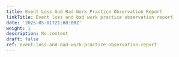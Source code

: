 ```yaml
---
title: Event Loss And Bad Work Practice Observation Report
linkTitle: Event loss and bad work practice observation report
date: '2025-05-01T21:00:00Z'
weight: 1
description: No content
draft: false
ref: event-loss-and-bad-work-practice-observation-report
---
```


